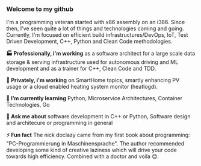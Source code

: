 ### Welcome to my github

I'm a programming veteran started with x86 assembly on an i386. Since then, I've seen quite a lot of things and technologies coming and going. Currently, I'm focused on efficient build infrastructures/DevOps, IoT, Test Driven Development, C++, Python and Clean Code methodologies.

<!--
**doclazy/doclazy** is a ✨ _special_ ✨ repository because its `README.md` (this file) appears on your GitHub profile.

- 👯 I’m looking to collaborate on 
- 🤔 I’m looking for help with 
- 😄 Pronouns:
- 📫 How to reach me:  
-->

__🏭 Professionally, i'm working__ as a software architect for a large scale data storage & serving infrastructure used for autonomous driving and ML development and as a trainer for C++, Clean Code and TDD.

__🔭 Privately, i'm working__ on SmartHome topics, smartly enhancing PV usage or a cloud enabled heating system monitor (heatlogd).

__🌱 I’m currently learning__ Python, Microservice Architectures, Container Technologies, Go 

__💬 Ask me about__ software development in C++ or Python, Software design and architecure or programming in general

__⚡ Fun fact__ The nick doclazy came from my first book about programming: "PC-Programmierung in Maschinensprache". The author recommended developing some kind of creative laziness which will drive your code towards high efficiency. Combined with a doctor and voila 😊.




